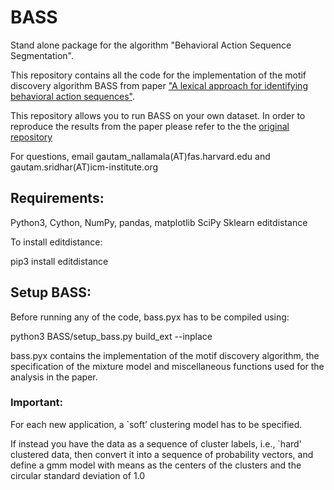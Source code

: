 # BASS
Stand alone package for the algorithm "Behavioral Action Sequence Segmentation". 

This repository contains all the code for the implementation of the motif discovery algorithm BASS from paper ["A lexical approach for identifying behavioral action sequences"](https://www.biorxiv.org/content/10.1101/2020.08.27.270694v1.abstract). 

This repository allows you to run BASS on your own dataset. In order to reproduce the results from the paper please refer to the the [original repository](https://github.com/greddy992/BASS)

For questions, email gautam_nallamala(AT)fas.harvard.edu and gautam.sridhar(AT)icm-institute.org

## Requirements:
Python3, 
Cython, 
NumPy,
pandas,
matplotlib
SciPy
Sklearn 
editdistance 

To install editdistance:

pip3 install editdistance

## Setup BASS:

Before running any of the code, bass.pyx has to be compiled using:

python3 BASS/setup_bass.py build_ext --inplace

bass.pyx contains the implementation of the motif discovery algorithm, the specification of the mixture model and miscellaneous functions used for the analysis in the paper.  

### Important:
For each new application, a `soft’ clustering model has to be specified. 

If instead you have the data as a sequence of cluster labels, i.e., `hard' clustered data, then convert it into a sequence of probability vectors, and define a gmm model with means as the centers of the clusters and the circular standard deviation of 1.0
